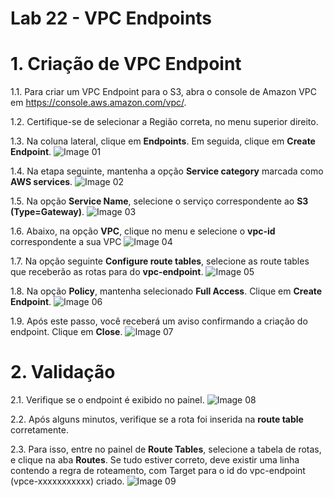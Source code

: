 # Lab 22 - VPC Endpoints


# 1. Criação de VPC Endpoint

1.1. Para criar um VPC Endpoint para o S3, abra o console de Amazon VPC em https://console.aws.amazon.com/vpc/.

1.2. Certifique-se de selecionar a Região correta, no menu superior direito.

1.3. Na coluna lateral, clique em **Endpoints**. Em seguida, clique em **Create Endpoint**.
![Image 01](https://d2yblsmsldwfto.cloudfront.net/lab22/Lab-01-endpoints.png)

1.4. Na etapa seguinte, mantenha a opção **Service category** marcada como **AWS services**.
![Image 02](https://d2yblsmsldwfto.cloudfront.net/lab22/Lab-02-endpoints.png)

1.5. Na opção **Service Name**, selecione o serviço correspondente ao **S3 (Type=Gateway)**.
![Image 03](https://d2yblsmsldwfto.cloudfront.net/lab22/Lab-03-endpoints.png)


1.6. Abaixo, na opção **VPC**, clique no menu e selecione o **vpc-id** correspondente a sua VPC
![Image 04](https://d2yblsmsldwfto.cloudfront.net/lab22/Lab-04-endpoints.png)

1.7. Na opção seguinte **Configure route tables**, selecione as route tables que receberão as rotas para do **vpc-endpoint**.
![Image 05](https://d2yblsmsldwfto.cloudfront.net/lab22/Lab-05-endpoints.png)

1.8. Na opção **Policy**, mantenha selecionado **Full Access**. Clique em **Create Endpoint**.
![Image 06](https://d2yblsmsldwfto.cloudfront.net/lab22/Lab-06-endpoints.png)

1.9. Após este passo, você receberá um aviso confirmando a criação do endpoint. Clique em **Close**.
![Image 07](https://d2yblsmsldwfto.cloudfront.net/lab22/Lab-07-endpoints.png)

# 2. Validação


2.1. Verifique se o endpoint é exibido no painel.
![Image 08](https://d2yblsmsldwfto.cloudfront.net/lab22/Lab-08-endpoints.png)

2.2. Após alguns minutos, verifique se a rota foi inserida na **route table** corretamente.

2.3. Para isso, entre no painel de **Route Tables**, selecione a tabela de rotas, e clique na aba **Routes**. Se tudo estiver correto, deve existir uma linha contendo a regra de roteamento, com Target para o id do vpc-endpoint (vpce-xxxxxxxxxxx) criado.
![Image 09](https://d2yblsmsldwfto.cloudfront.net/lab22/Lab-09-endpoints.png)


